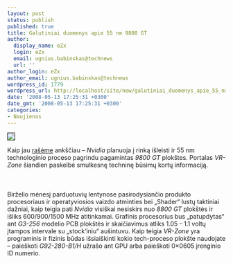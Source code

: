 ```yaml
---
layout: post
status: publish
published: true
title: Galutiniai duomenys apie 55 nm 9800 GT
author:
  display_name: eZx
  login: eZx
  email: ugnius.babinskas@technews
  url: ''
author_login: eZx
author_email: ugnius.babinskas@technews
wordpress_id: 1779
wordpress_url: http://localhost/site/new/galutiniai_duomenys_apie_55_nm_9800_gt/
date: '2008-05-13 17:25:31 +0300'
date_gmt: '2008-05-13 17:25:31 +0300'
categories:
- Naujienos
---
```

<div class="imgright"><img src="http://www.technews.lt/upl/Failai/10309-nvidia-logo.jpg" border="1"></div>
<p>Kaip jau <a class="ns" href="http://www.technews.lt/index.php?id=Kas&amp;Id=1563">rašėme</a> ankščiau – <i>Nvidia</i> planuoja į rinką išleisti ir 55 nm technologinio proceso pagrindu pagamintas <i>9800 GT</i> plokštes. Portalas <i>VR-Zone</i> šiandien paskelbė smulkesnę techninę būsimų kortų informaciją.<br />
<br><br />
<br>Birželio mėnesį parduotuvių lentynose pasirodysiančio produkto procesoriaus ir operatyviosios vaizdo atminties bei „Shader“ lustų taktiniai dažniai, kaip teigia pati <i>Nvidia</i> visiškai nesiskirs nuo <i>8800 GT</i> plokštės ir išliks 600/900/1500 MHz atitinkamai. Grafinis procesorius bus „patupdytas“ ant <i>G3-256</i> modelio PCB plokštės ir skaičiavimus atliks 1.05 - 1.1 voltų įtampos intervale su „stock‘iniu“ aušintuvu. Kaip teigia <i>VR-Zone</i> yra programinis ir fizinis būdas išsiaiškinti kokio tech-proceso plokšte naudojate – paieškoti <i>G92-280-B1/H</i> užrašo ant GPU arba paieškoti 0×0605 įrenginio ID numerio.<br />
<br></p>
